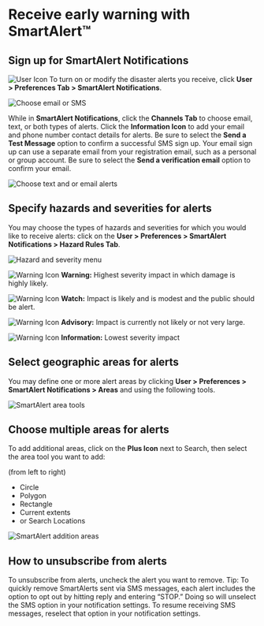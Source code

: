 # Receive early warning with SmartAlert&trade;
## Sign up for SmartAlert Notifications

![User Icon](https://github.com/LuigiBella/PDC_test/blob/master/icons/User_Icon.png) To turn on or modify the disaster alerts you receive, click **User > Preferences Tab > SmartAlert Notifications**.

![Choose email or SMS](https://github.com/LuigiBella/PDC_test/blob/master/images/1.4_figure_2.png)

While in **SmartAlert Notifications**, click the **Channels Tab** to choose email, text, or both types of alerts. Click the **Information Icon** to add your email and phone number contact details for alerts. Be sure to select the **Send a Test Message** option to confirm a successful SMS sign up. Your email sign up can use a separate email from your registration email, such as a personal or group account. Be sure to select the **Send a verification email** option to confirm your email.

![Choose text and or email alerts](https://github.com/LuigiBella/PDC_test/blob/master/images/1.4_figure_4.png)

## Specify hazards and severities for alerts

You may choose the types of hazards and severities for which you would like to receive alerts: click on the **User > Preferences > SmartAlert Notifications > Hazard Rules Tab**.

![Hazard and severity menu](https://github.com/LuigiBella/PDC_test/blob/master/images/1.4_figure_5.png)

![Warning Icon](https://github.com/LuigiBella/PDC_test/blob/master/images/1.4_figure_6.png) **Warning:** Highest severity impact in which damage is highly likely.

![Warning Icon](https://github.com/LuigiBella/PDC_test/blob/master/images/1.4_figure_7.png) **Watch:** Impact is likely and is modest and the public should be alert.

![Warning Icon](https://github.com/LuigiBella/PDC_test/blob/master/images/1.4_figure_8.png) **Advisory:** Impact is currently not likely or not very large.

![Warning Icon](https://github.com/LuigiBella/PDC_test/blob/master/images/1.4_figure_9.png) **Information:** Lowest severity impact

## Select geographic areas for alerts

You may define one or more alert areas by clicking **User > Preferences > SmartAlert Notifications > Areas** and using the following tools.

![SmartAlert area tools](https://github.com/LuigiBella/PDC_test/blob/master/images/1.4_figure_10.png)

## Choose multiple areas for alerts

To add additional areas, click on the **Plus Icon** next to Search, then select the area tool you want to add:

(from left to right)
- Circle
- Polygon
- Rectangle
- Current extents
- or Search Locations

![SmartAlert addition areas](https://github.com/LuigiBella/PDC_test/blob/master/images/1.4_figure_11.png)

## How to unsubscribe from alerts
To unsubscribe from alerts, uncheck the alert you want to remove. Tip: To quickly remove SmartAlerts sent via SMS messages, each alert includes the option to opt out by hitting reply and entering “STOP.” Doing so will unselect the SMS option in your notification settings. To resume receiving SMS messages, reselect that option in your notification settings.

